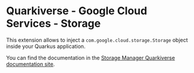 # Quarkiverse - Google Cloud Services - Storage

This extension allows to inject a `com.google.cloud.storage.Storage` object inside your Quarkus application.

You can find the documentation in the [Storage Manager Quarkiverse documentation site](https://quarkiverse.github.io/quarkiverse-docs/quarkus-google-cloud-services/main/storage.html).
